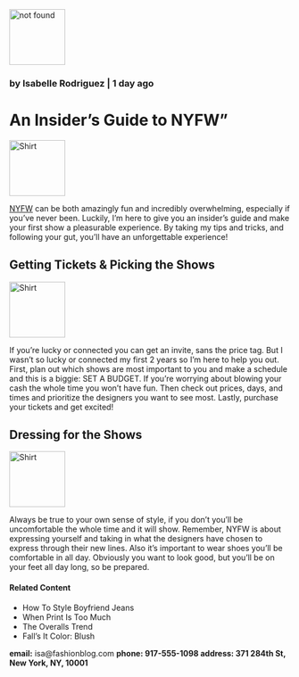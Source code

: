 <!DOCTYPE html>
<html>
  <head>
    <title>Everyday with Isa</title>
  </head>
  <body>
    <!-- Profile Section -->
    <a href="#contact"><img src="url" alt="not found" width="100" height="100"/></a>
    <h3>by Isabelle Rodriguez | 1 day ago</h3>
    <!-- Blog Post Section -->
    <h1>An Insider’s Guide to NYFW”</h1>
      <img src="url" alt="Shirt" width="100" height="100"/>
      <p>
        <a href="https://en.wikipedia.org/wiki/New_York_Fashion_Week." target="_blank" >NYFW</a> can be both amazingly fun and incredibly overwhelming, especially if you’ve never been. Luckily, I’m here to give you an insider’s guide and make your first show a pleasurable experience. By taking my tips and tricks, and following your gut, you’ll have an unforgettable experience!
      </p>
    <h2>Getting Tickets & Picking the Shows</h2>
    <!-- Blog Post Section -->
      <img src="url" alt="Shirt" width="100" height="100"/>
      <p>
        If you’re lucky or connected you can get an invite, sans the price tag. But I wasn’t so lucky or connected my first 2 years so I’m here to help you out. First, plan out which shows are most important to you and make a schedule and this is a biggie: SET A BUDGET. If you’re worrying about blowing your cash the whole time you won’t have fun. Then check out prices, days, and times and prioritize the designers you want to see most. Lastly, purchase your tickets and get excited!
      </p>
    <h2>Dressing for the Shows</h2>
       <img src="url" alt="Shirt" width="100" height="100"/>
         <p>Always be true to your own sense of style, if you don’t you’ll be uncomfortable the whole time and it will show. Remember, NYFW is about expressing yourself and taking in what the designers have chosen to express through their new lines. Also it’s important to wear shoes you’ll be comfortable in all day. Obviously you want to look good, but you’ll be on your feet all day long, so be prepared.</p>
       <h4>Related Content</h4>
         <ul>
            <li>How To Style Boyfriend Jeans</li>
            <li>When Print Is Too Much</li>
            <li>The Overalls Trend</li>
            <li>Fall’s It Color: Blush</li>
         </ul>
  <!-- Contact Section -->
  <div id='contact'>
    <p><strong>email:</strong> isa@fashionblog.com <strong> phone: 917-555-1098 </strong> <strong> address: 371 284th St, New York, NY, 10001</strong></p>
  </div>
 </body>
</html>
